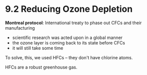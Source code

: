 # 9.2 Reducing Ozone Depletion

**Montreal protocol**: International treaty to phase out CFCs and their manufacturing

* scientific research was acted upon in a global manner
* the ozone layer is coming back to its state before CFCs
* it will still take some time

To solve, this, we used HFCs – they don't have chlorine atoms.

HFCs are a robust greenhouse gas.

